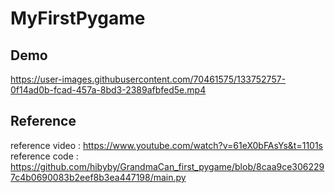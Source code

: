 # MyFirstPygame
## Demo
https://user-images.githubusercontent.com/70461575/133752757-0f14ad0b-fcad-457a-8bd3-2389afbfed5e.mp4
## Reference
reference video : https://www.youtube.com/watch?v=61eX0bFAsYs&t=1101s  
reference code : https://github.com/hibyby/GrandmaCan_first_pygame/blob/8caa9ce3062297c4b0690083b2eef8b3ea447198/main.py
